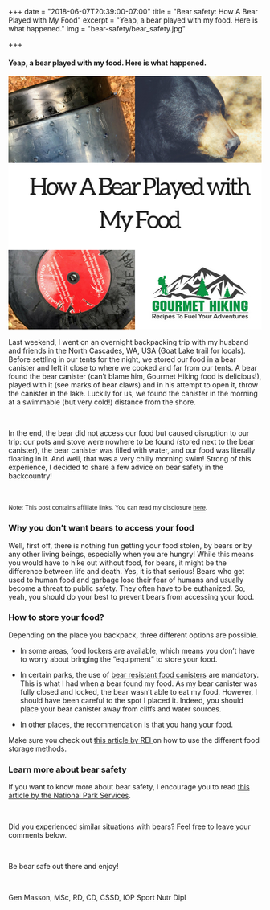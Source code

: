 +++
date = "2018-06-07T20:39:00-07:00"
title = "Bear safety: How A Bear Played with My Food"
excerpt = "Yeap, a bear played with my food. Here is what happened."
img = "bear-safety/bear_safety.jpg"

+++

#### Yeap, a bear played with my food. Here is what happened. 
<img src="/img/posts/bear-safety/bear_safety.jpg" class="recipe-right"/><br> 

Last weekend, I went on an overnight backpacking trip with my husband and friends in the North Cascades, WA, USA (Goat Lake trail for locals). Before settling in our tents for the night, we stored our food in a bear canister and left it close to where we cooked and far from our tents. A bear found the bear canister (can’t blame him, Gourmet Hiking food is delicious!), played with it (see marks of bear claws) and in his attempt to open it, throw the canister in the lake. Luckily for us, we found the canister in the morning at a swimmable (but very cold!) distance from the shore.  

<br>

In the end, the bear did not access our food but caused disruption to our trip: our pots and stove were nowhere to be found (stored next to the bear canister), the bear canister was filled with water, and our food was literally floating in it. And well, that was a very chilly morning swim! Strong of this experience, I decided to share a few advice on bear safety in the backcountry!

<br>

<p><small>Note: This post contains affiliate links. You can read my disclosure <a href="#affiliateDisclosure" data-target="#affiliateDisclosure" data-toggle="modal">here</a>.</small></p>

### Why you don’t want bears to access your food

Well, first off, there is nothing fun getting your food stolen, by bears or by any other living beings, especially when you are hungry! While this means you would have to hike out without food, for bears, it might be the difference between life and death. Yes, it is that serious! Bears who get used to human food and garbage lose their fear of humans and usually become a threat to public safety. They often have to be euthanized. So, yeah, you should do your best to prevent bears from accessing your food. 


### How to store your food?

Depending on the place you backpack, three different options are possible. 

- In some areas, food lockers are available, which means you don’t have to worry about bringing the “equipment” to store your food. 

- In certain parks, the use of <a target="_blank" href="https://www.amazon.com/gp/product/B01EOLXS0O/ref=as_li_tl?ie=UTF8&camp=1789&creative=9325&creativeASIN=B01EOLXS0O&linkCode=as2&tag=gourmethiking-20&linkId=671f078da8223d83ac830a9e0902b350">bear resistant food canisters</a><img src="//ir-na.amazon-adsystem.com/e/ir?t=gourmethiking-20&l=am2&o=1&a=B01EOLXS0O" width="1" height="1" border="0" alt="" style="border:none !important; margin:0px !important;" />  are mandatory. This is what I had when a bear found my food. As my bear canister was fully closed and locked, the bear wasn’t able to eat my food. However, I should have been careful to the spot I placed it. Indeed, you should place your bear canister away from cliffs and water sources. 

- In other places, the recommendation is that you hang your food. 

Make sure you check out <a href="https://www.rei.com/learn/expert-advice/food-handling-storage.html"> this article by REI </a> on how to use the different food storage methods.

### Learn more about bear safety

If you want to know more about bear safety, I encourage you to read <a href="https://www.nps.gov/articles/bearsafetyfood.htm"> this article by the National Park Services</a>.


<br>

Did you experienced similar situations with bears? Feel free to leave your comments below. 

<br>

Be bear safe out there and enjoy!

<br>

Gen Masson, MSc, RD, CD, CSSD, IOP Sport Nutr Dipl


